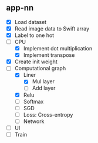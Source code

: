 ## app-nn

- [x] Load dataset
- [x] Read image data to Swift array
- [x] Label to one hot
- [ ] CPU
  - [x] Implement dot multiplication
  - [x] Implement transpose
- [x] Create init weight
- [ ] Computational graph
  - [x] Liner
    - [x] Mul layer
    - [ ] Add layer
  - [x] Relu
  - [ ] Softmax
  - [ ] SGD
  - [ ] Loss: Cross-entropy
  - [ ] Network
- [ ] UI
- [ ] Train
